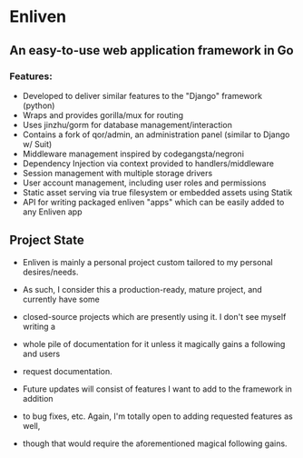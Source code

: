 # Enliven

## An easy-to-use web application framework in Go

### Features:

* Developed to deliver similar features to the "Django" framework (python)
* Wraps and provides gorilla/mux for routing
* Uses jinzhu/gorm for database management/interaction
* Contains a fork of qor/admin, an administration panel (similar to Django w/ Suit)
* Middleware management inspired by codegangsta/negroni
* Dependency Injection via context provided to handlers/middleware
* Session management with multiple storage drivers
* User account management, including user roles and permissions
* Static asset serving via true filesystem or embedded assets using Statik
* API for writing packaged enliven "apps" which can be easily added to any Enliven app


## Project State

* Enliven is mainly a personal project custom tailored to my personal desires/needs.
* As such, I consider this a production-ready, mature project, and currently have some
* closed-source projects which are presently using it. I don't see myself writing a
* whole pile of documentation for it unless it magically gains a following and users
* request documentation.

* Future updates will consist of features I want to add to the framework in addition
* to bug fixes, etc. Again, I'm totally open to adding requested features as well,
* though that would require the aforementioned magical following gains.
